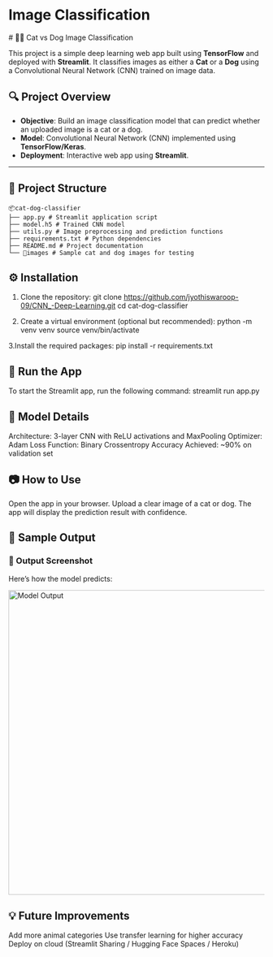 <h1>Image Classification</h1>
# 🐶🐱 Cat vs Dog Image Classification

This project is a simple deep learning web app built using **TensorFlow** and deployed with **Streamlit**. It classifies images as either a **Cat** or a **Dog** using a Convolutional Neural Network (CNN) trained on image data.

## 🔍 Project Overview

- **Objective**: Build an image classification model that can predict whether an uploaded image is a cat or a dog.
- **Model**: Convolutional Neural Network (CNN) implemented using **TensorFlow/Keras**.
- **Deployment**: Interactive web app using **Streamlit**.

---

## 📁 Project Structure
```
📦cat-dog-classifier
├── app.py # Streamlit application script
├── model.h5 # Trained CNN model
├── utils.py # Image preprocessing and prediction functions
├── requirements.txt # Python dependencies
├── README.md # Project documentation
└── 📁images # Sample cat and dog images for testing
```
## ⚙️ Installation

1. Clone the repository:
git clone https://github.com/jyothiswaroop-09/CNN_-Deep-Learning.git
cd cat-dog-classifier

2. Create a virtual environment (optional but recommended):
python -m venv venv
source venv/bin/activate

3.Install the required packages:
pip install -r requirements.txt

## 🚀 Run the App
To start the Streamlit app, run the following command:
streamlit run app.py

## 🧠 Model Details
Architecture: 3-layer CNN with ReLU activations and MaxPooling
Optimizer: Adam
Loss Function: Binary Crossentropy
Accuracy Achieved: ~90% on validation set

## 📷 How to Use
Open the app in your browser.
Upload a clear image of a cat or dog.
The app will display the prediction result with confidence.

## 📌 Sample Output
<h3>📸 Output Screenshot</h3>
<p>Here’s how the model predicts:</p>
<img src="C:\Users\swaro\OneDrive\Pictures\Screenshots\Screenshot (82).png" alt="Model Output" width="600">


## 💡 Future Improvements
Add more animal categories
Use transfer learning for higher accuracy
Deploy on cloud (Streamlit Sharing / Hugging Face Spaces / Heroku)

